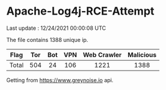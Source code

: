 
# Apache-Log4j-RCE-Attempt

Last update : 12/24/2021 00:00:08 UTC

The file contains 1388 unique ip.

| Flag | Tor | Bot | VPN | Web Crawler | Malicious |
| :-:  | :-: | :-: | :-: | :-:         | :-:       |
| Total| 504  | 24  | 106  | 1221          | 1388        |

Getting from https://www.greynoise.io api.